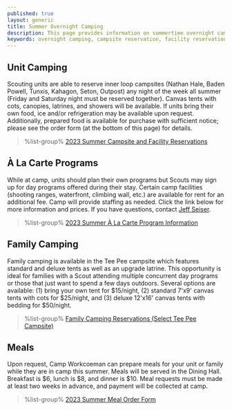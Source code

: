 ```yaml
---
published: true
layout: generic
title: Summer Overnight Camping
description: This page provides information on summertime overnight camping opportunities at Camp Workcoeman.
keywords: overnight camping, campsite reservation, facility reservation, summer
---
```


## Unit Camping

Scouting units are able to reserve inner loop campsites (Nathan Hale, Baden Powell, Tunxis, Kahagon, Seton, Outpost) any night of the week all summer (Friday and Saturday night must be reserved together). Canvas tents with cots, canopies, latrines, and showers will be available. If units bring their own food, ice and/or refrigeration may be available upon request. Additionally, prepared food is available for purchase with sufficient notice; please see the order form (at the bottom of this page) for details.

> %list-group%
> <a href="https://campreservation.com/066/Camps/636" class="list-group-item">2023 Summer Campsite and Facility Reservations</a>

## À La Carte Programs

While at camp, units should plan their own programs but Scouts may sign up for day programs offered during their stay. Certain camp facilities (shooting ranges, waterfront, climbing wall, etc.) are available for rent for an additional fee. Camp will provide staffing as needed. Click the link below for more information and prices. If you have questions, contact [Jeff Seiser](mailto:jseiser@campworkcoeman.org).

> %list-group%
> <a href="{{ site.url }}/summer-camp/a-la-carte-programs/" class="list-group-item">2023 Summer À La Carte Program Information</a>

## Family Camping

Family camping is available in the Tee Pee campsite which features standard and deluxe tents as well as an upgrade latrine. This opportunity is ideal for families with a Scout attending multiple concurrent day programs or those that just want to spend a few days outdoors. Several options are available: (1) bring your own tent for $15/night, (2) standard 7'x9' canvas tents with cots for $25/night, and (3) deluxe 12'x16' canvas tents with bedding for $50/night.

> %list-group%
> <a href="https://campreservation.com/066/Camps/636" class="list-group-item">Family Camping Reservations (Select Tee Pee Campsite)</a>

## Meals

Upon request, Camp Workcoeman can prepare meals for your unit or family while they are in camp this summer. Meals will be served in the Dining Hall. Breakfast is $6, lunch is $8, and dinner is $10. Meal requests must be made at least two weeks in advance, and payment will be collected at camp.

> %list-group%
> <a href="{{ site.url }}/pdf/2023/2023-cw-meal-order-form.pdf" class="list-group-item">2023 Summer Meal Order Form</a>
